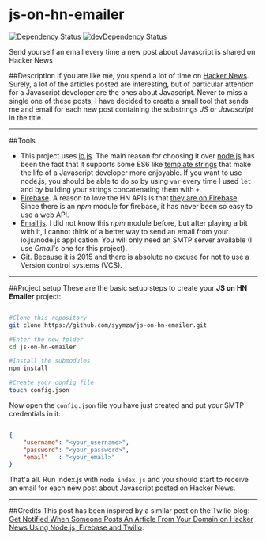 # js-on-hn-emailer

[![Dependency Status](https://david-dm.org/syymza/js-on-hn-emailer.svg)](https://david-dm.org/syymza/js-on-hn-emailer) [![devDependency Status](https://david-dm.org/syymza/js-on-hn-emailer/dev-status.svg)](https://david-dm.org/syymza/js-on-hn-emailer#info=devDependencies)

Send yourself an email every time a new post about Javascript is shared on Hacker News

##Description
If you are like me, you spend a lot of time on [Hacker News](http://news.ycombinator.com). Surely, a lot of the articles posted are interesting, but of particular attention for a Javascript developer are the ones about Javascript.
Never to miss a single one of these posts, I have decided to create a small tool that sends me and email for each new post containing the substrings *JS* or *Javascript* in the title.

________

##Tools

 - This project uses [io.js](https://iojs.org). The main reason for choosing it over [node.js](https://nodejs.org/) has been the fact that it supports some ES6 like [template strings](https://developer.mozilla.org/en-US/docs/Web/JavaScript/Reference/template_strings) that make the life of a Javascript developer more enjoyable. If you want to use node.js, you should be able to do so by using `var` every time I used `let` and by building your strings concatenating them with `+`.
 - [Firebase](https://www.firebase.com/). A reason to love the HN APIs is that [they are on Firebase](https://github.com/HackerNews/API). Since there is an *npm* module for firebase, it has never been so easy to use a web API.
 - [Email.js](http://emailjs.org/). I did not know this *npm* module before, but after playing a bit with it, I cannot think of a better way to send an email from your io.js/node.js application. You will only need an SMTP server available (I use *Gmail*'s one for this project).
 - [Git](http://git-scm.com/). Because it is 2015 and there is absolute no excuse for not to use a Version control systems (VCS).

________ 
 
##Project setup
These are the basic setup steps to create your **JS on HN Emailer** project:

```bash

#Clone this repository
git clone https://github.com/syymza/js-on-hn-emailer.git

#Enter the new folder
cd js-on-hn-emailer

#Install the submodules
npm install

#Create your config file
touch config.json

```

Now open the `config.json` file you have just created and put your SMTP credentials in it:

```json

{
    "username": "<your_username>",
    "password": "<your_password>",
    "email"   : "<your_email>"
}

```

That'a all. Run index.js with `node index.js` and you should start to receive an email for each new post about Javascript posted on Hacker News.

________ 

##Credits
This post has been inspired by a similar post on the Twilio blog: [Get Notified When Someone Posts An Article From Your Domain on Hacker News Using Node.js, Firebase and Twilio](https://www.twilio.com/blog/2015/04/get-notified-when-someone-posts-an-article-from-your-domain-on-hacker-news-using-node-js-firebase-and-twilio.html).


